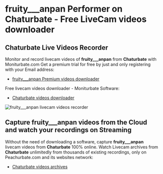 # fruity___anpan Performer on Chaturbate - Free LiveCam videos downloader

## Chaturbate Live Videos Recorder

Monitor and record livecam videos of **fruity___anpan** from **Chaturbate** with Moniturbate.com
Get a premium trial for free by just and only registering with your Email address:
* [fruity___anpan Premium videos downloader](https://moniturbate.com/request-demo-licence-key.html)

Free livecam videos downloader - Moniturbate Software:
* [Chaturbate videos downloader](https://moniturbate.com/moniturbate-download-software.html)

![fruity___anpan livecam videos recorder](https://peachurnet.com/templates/moniturbate-software.png)


## Capture fruity___anpan videos from the Cloud and watch your recordings on Streaming

Without the need of downloading a software, capture **fruity___anpan** livecam videos from **Chaturbate** 100% online.
Watch Livecam archives from **Chaturbate** unlimitedly from thousands of existing recordings, only on Peachurbate.com and its websites network:
* [Chaturbate videos archives](https://peachurnet.com/)